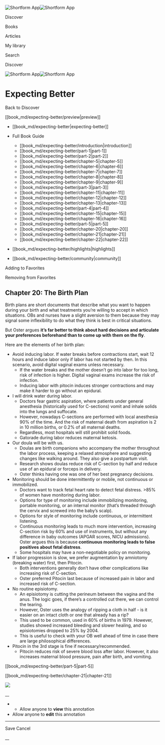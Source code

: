 ![Shortform App](/img/logo.36a2399e.svg)![Shortform App](/img/logo-dark.70c1b072.svg)

Discover

Books

Articles

My library

Search

Discover

![Shortform App](/img/logo.36a2399e.svg)![Shortform App](/img/logo-dark.70c1b072.svg)

# Expecting Better

Back to Discover

[[book_md/expecting-better/preview|preview]]

  * [[book_md/expecting-better|expecting-better]]
  * Full Book Guide

    * [[book_md/expecting-better/introduction|introduction]]
    * [[book_md/expecting-better/part-1|part-1]]
    * [[book_md/expecting-better/part-2|part-2]]
    * [[book_md/expecting-better/chapter-5|chapter-5]]
    * [[book_md/expecting-better/chapter-6|chapter-6]]
    * [[book_md/expecting-better/chapter-7|chapter-7]]
    * [[book_md/expecting-better/chapter-8|chapter-8]]
    * [[book_md/expecting-better/chapter-9|chapter-9]]
    * [[book_md/expecting-better/part-3|part-3]]
    * [[book_md/expecting-better/chapter-11|chapter-11]]
    * [[book_md/expecting-better/chapter-12|chapter-12]]
    * [[book_md/expecting-better/chapter-13|chapter-13]]
    * [[book_md/expecting-better/part-4|part-4]]
    * [[book_md/expecting-better/chapter-15|chapter-15]]
    * [[book_md/expecting-better/chapter-16|chapter-16]]
    * [[book_md/expecting-better/part-5|part-5]]
    * [[book_md/expecting-better/chapter-20|chapter-20]]
    * [[book_md/expecting-better/chapter-21|chapter-21]]
    * [[book_md/expecting-better/chapter-22|chapter-22]]
  * [[book_md/expecting-better/highlights|highlights]]
  * [[book_md/expecting-better/community|community]]



Adding to Favorites 

Removing from Favorites 

## Chapter 20: The Birth Plan

Birth plans are short documents that describe what you want to happen during your birth and what treatments you’re willing to accept in which situations. OBs and nurses have a slight aversion to them because they may signal some inflexibility to do what they think is best in critical situations.

But Oster argues **it’s far better to think about hard decisions and articulate your preferences beforehand than to come up with them on the fly**.

Here are the elements of her birth plan:

  * Avoid inducing labor. If water breaks before contractions start, wait 12 hours and induce labor only if labor has not started by then. In this scenario, avoid digital vaginal exams unless necessary.
    * If the water breaks and the mother doesn’t go into labor for too long, risk of infection is higher. Digital vaginal exams increase the risk of infection.
    * Inducing labor with pitocin induces stronger contractions and may make it harder to go without an epidural.
  * I will drink water during labor.
    * Doctors fear gastric aspiration, where patients under general anesthesia (historically used for C-sections) vomit and inhale solids into the lungs and suffocate.
    * However, nowadays C-sections are performed with local anesthesia 90% of the time. And the risk of maternal death from aspiration is 2 in 10 million births, or 0.2% of all maternal deaths.
    * Regardless, most hospitals will still prohibit solid foods.
    * Gatorade during labor reduces maternal ketosis.
  * Our doula will be with us.
    * Doulas are birth companions who accompany the mother throughout the labor process, keeping a relaxed atmosphere and suggesting changes like walking around. They also give a postpartum visit.
    * Research shows doulas reduce risk of C-section by half and reduce use of an epidural or forceps in delivery.
    * Oster thinks having one was one of her best pregnancy decisions.
  * Monitoring should be done intermittently or mobile, not continuous or immobilized.
    * Doctors want to track fetal heart rate to detect fetal distress. >85% of women have monitoring during labor.
    * Options for type of monitoring include immobilizing monitoring, portable monitoring, or an internal monitor (that’s threaded through the cervix and screwed into the baby’s scalp).
    * Options for style of monitoring include continuous, or intermittent listening. 
    * Continuous monitoring leads to much more intervention, increasing C-section risk by 60% and use of instruments, but without any difference in baby outcomes (APGAR scores, NICU admissions). Oster argues this is because **continuous monitoring leads to false positives about fetal distress**.
    * Some hospitals may have a non-negotiable policy on monitoring.
  * If labor progression is slow, we prefer augmentation by amniotomy (breaking water) first, then Pitocin.
    * Both interventions generally don’t have other complications like increasing risk of C-section.
    * Oster preferred Pitocin last because of increased pain in labor and increased risk of C-section.
  * No routine episiotomy.
    * An episiotomy is cutting the perineum between the vagina and the anus. The logic goes, if there’s a controlled cut there, we can control the tearing.
    * However, Oster uses the analogy of ripping a cloth in half - is it easier on an intact cloth or one that already has a rip? 
    * This used to be common, used in 60% of births in 1979. However, studies showed increased bleeding and slower healing, and so episiotomies dropped to 25% by 2004.
    * This is useful to check with your OB well ahead of time in case there are large philosophical differences.
  * Pitocin in the 3rd stage is fine if necessary/recommended.
    * Pitocin reduces risk of severe blood loss after labor. However, it also increases maternal blood pressure, pain after birth, and vomiting.



[[book_md/expecting-better/part-5|part-5]]

[[book_md/expecting-better/chapter-21|chapter-21]]

![](https://bat.bing.com/action/0?ti=56018282&Ver=2&mid=ac0eedf2-0f64-4909-91dd-962ab5ceabc8&sid=49fff5b0636c11eeb9c611038afc8668&vid=4a005010636c11ee80c703d4c4a7acd5&vids=0&msclkid=N&pi=0&lg=en-US&sw=800&sh=600&sc=24&nwd=1&tl=Shortform%20%7C%20Book&p=https%3A%2F%2Fwww.shortform.com%2Fapp%2Fbook%2Fexpecting-better%2Fchapter-20&r=&lt=322&evt=pageLoad&sv=1&rn=848530)

__

  *   * Allow anyone to **view** this annotation
  * Allow anyone to **edit** this annotation



* * *

Save Cancel

__



